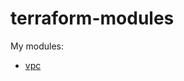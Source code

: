 # terraform-modules

My modules:
- [vpc](https://github.com/krystek17/terraform-modules/tree/main/vpc)